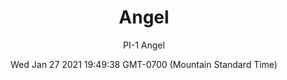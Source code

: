 ---
category: "wall-covering"
date: Wed Jan 27 2021 19:49:38 GMT-0700 (Mountain Standard Time)
description: "null"
designer: "Paz Irarrázaval"
href: "https://www.areaenvironments.com/paz"
image_primary: "./img/PI+Angel+Art.jpg"
image_secondary: "./img/PI+Angel+Interior.jpg"
image_thumb: "./img/Paz+Irarr%C3%A1zaval.png"
manufacturer: "Area Environments"
slug: "/manufacturers/area-environments/wall-covering/angel"
slug_destination: area-environments,
subtitle: "PI-1 Angel"
tags:
  - "area-environments"
  - "wall-covering"
title: "Angel"
---